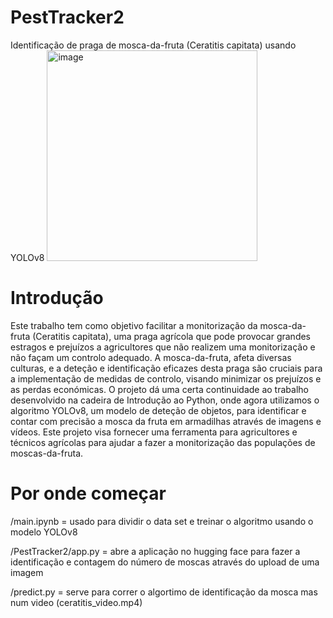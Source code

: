 # PestTracker2
Identificação de praga de mosca-da-fruta (Ceratitis capitata) usando YOLOv8
<img width="337" alt="image" src="https://github.com/rrodrigues3/PestTracker2/assets/144910121/6a50b67d-593d-4d8d-8d31-9d0d8a4a9949">


# Introdução 
Este trabalho tem como objetivo facilitar a monitorização da mosca-da-fruta (Ceratitis capitata), uma praga agrícola que pode provocar grandes estragos e prejuízos a agricultores que não realizem uma monitorização e não façam um controlo adequado. A mosca-da-fruta, afeta diversas culturas, e a deteção e identificação eficazes desta praga são cruciais para a implementação de medidas de controlo, visando minimizar os prejuízos e as perdas económicas. 
O projeto dá uma certa continuidade ao trabalho desenvolvido na cadeira de Introdução ao Python, onde agora utilizamos o algoritmo YOLOv8, um modelo de deteção de objetos, para identificar e contar com precisão a mosca da fruta em armadilhas através de imagens e vídeos. Este projeto visa fornecer uma ferramenta para agricultores e técnicos agrícolas para ajudar a fazer a monitorização das populações de moscas-da-fruta.

# Por onde começar 
/main.ipynb = usado para dividir o data set e treinar o algoritmo usando o modelo YOLOv8

/PestTracker2/app.py = abre a aplicação no hugging face para fazer a identificação e contagem do número de moscas através do upload de uma imagem 

/predict.py = serve para correr o algortimo de identificação da mosca mas num video (ceratitis_video.mp4)
